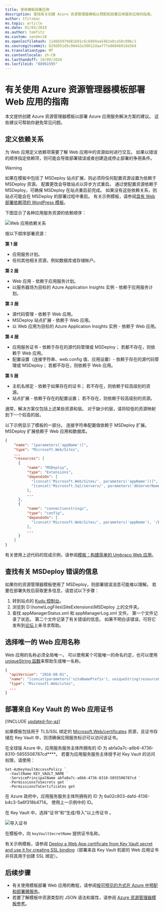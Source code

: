 ```yaml
---
title: 使用模板部署应用
description: 查找有关创建 Azure 资源管理器模板以预配和部署应用服务应用的指南。
author: tfitzmac
ms.topic: article
ms.date: 01/03/2019
ms.author: tomfitz
ms.custom: seodec18
ms.openlocfilehash: 1146b5979d81b91c6c6894aa54b2e0ca50c896c1
ms.sourcegitcommit: 829d951d5c90442a38012daaf77e86046018e5b9
ms.translationtype: MT
ms.contentlocale: zh-CN
ms.lasthandoff: 10/09/2020
ms.locfileid: "88961595"
---
```

# <a name="guidance-on-deploying-web-apps-by-using-azure-resource-manager-templates"></a>有关使用 Azure 资源管理器模板部署 Web 应用的指南

本文提供创建 Azure 资源管理器模板以部署 Azure 应用服务解决方案的建议。 这些建议可帮助你避免常见问题。

## <a name="define-dependencies"></a>定义依赖关系

为 Web 应用定义依赖项需要了解 Web 应用中的资源如何进行交互。 如果以错误的顺序指定依赖项，则可能会导致部署错误或者创建造成停止部署的争用条件。

> [!WARNING]
> 如果在模板中包括了 MSDeploy 站点扩展，则必须将任何配置资源设置为依赖于 MSDeploy 资源。 配置更改会导致站点以异步方式重启。 通过使配置资源依赖于 MSDeploy，可确保 MSDeploy 在站点重启前完成。 如果没有这些依赖关系，则站点可能会在 MSDeploy 的部署过程中重启。 有关示例模板，请参阅[具有 Web 部署依赖项的 WordPress 模板](https://github.com/davidebbo/AzureWebsitesSamples/blob/master/ARMTemplates/WordpressTemplateWebDeployDependency.json)。

下图显示了各种应用服务资源的依赖顺序：

![Web 应用依赖关系](media/web-sites-rm-template-guidance/web-dependencies.png)

按以下顺序部署资源：

**第 1 层**
* 应用服务计划。
* 任何其他相关资源，例如数据库或存储帐户。

**第 2 层**
* Web 应用 - 依赖于应用服务计划。
* 以服务器场为目标的 Azure Application Insights 实例 - 依赖于应用服务计划。

**第 3 层**
* 源代码管理 - 依赖于 Web 应用。
* MSDeploy 站点扩展 - 依赖于 Web 应用。
* 以 Web 应用为目标的 Azure Application Insights 实例 - 依赖于 Web 应用。

**第 4 层**
* 应用服务证书 - 依赖于存在的源代码管理或 MSDeploy； 若都不存在，则依赖于 Web 应用。
* 配置设置（连接字符串、web.config 值、应用设置）- 依赖于存在的源代码管理或 MSDeploy； 若都不存在，则依赖于 Web 应用。

**第 5 层**
* 主机名绑定 - 依赖于如果存在的证书； 若不存在，则依赖于较高级别的资源。
* 站点扩展 - 依赖于存在的配置设置； 若不存在，则依赖于较高级别的资源。

通常，解决方案仅包括上述某些资源和层。 对于缺少的层，请将较低的资源映射到下一个较高的层。

以下示例显示了模板的一部分。 连接字符串配置值依赖于 MSDeploy 扩展。 MSDeploy 扩展依赖于 Web 应用和数据库。 

```json
{
    "name": "[parameters('appName')]",
    "type": "Microsoft.Web/Sites",
    ...
    "resources": [
      {
          "name": "MSDeploy",
          "type": "Extensions",
          "dependsOn": [
            "[concat('Microsoft.Web/Sites/', parameters('appName'))]",
            "[concat('Microsoft.Sql/servers/', parameters('dbServerName'), '/databases/', parameters('dbName'))]",
          ],
          ...
      },
      {
          "name": "connectionstrings",
          "type": "config",
          "dependsOn": [
            "[concat('Microsoft.Web/Sites/', parameters('appName'), '/Extensions/MSDeploy')]"
          ],
          ...
      }
    ]
}
```

有关使用上述代码的现成示例，请参阅[模板：构建简单的 Umbraco Web 应用](https://github.com/Azure/azure-quickstart-templates/tree/master/umbraco-webapp-simple)。

## <a name="find-information-about-msdeploy-errors"></a>查找有关 MSDeploy 错误的信息

如果你的资源管理器模板使用了 MSDeploy，则部署错误消息可能难以理解。 若要在部署失败后获取更多信息，请尝试以下步骤：

1. 转到站点的 [Kudu 控制台](https://github.com/projectkudu/kudu/wiki/Kudu-console)。
2. 浏览到 D:\home\LogFiles\SiteExtensions\MSDeploy 上的文件夹。
3. 查找 appManagerStatus.xml 和 appManagerLog.xml 文件。 第一个文件记录了状态。 第二个文件记录了有关错误的信息。 如果不明白该错误，可将它发布到[论坛](/answers/topics/azure-webapps.html)上来寻求帮助。

## <a name="choose-a-unique-web-app-name"></a>选择唯一的 Web 应用名称

Web 应用的名称必须全局唯一。 可以使用某个可能唯一的命名约定，也可以使用 [uniqueString 函数](../azure-resource-manager/templates/template-functions-string.md#uniquestring)来帮助生成唯一名称。

```json
{
  "apiVersion": "2016-08-01",
  "name": "[concat(parameters('siteNamePrefix'), uniqueString(resourceGroup().id))]",
  "type": "Microsoft.Web/sites",
  ...
}
```

## <a name="deploy-web-app-certificate-from-key-vault"></a>部署来自 Key Vault 的 Web 应用证书

[!INCLUDE [updated-for-az](../../includes/updated-for-az.md)]

如果模板包括用于 TLS/SSL 绑定的 [Microsoft.Web/certificates](/azure/templates/microsoft.web/certificates) 资源，且证书存储在 Key Vault 中，则须确保应用服务标识可以访问该证书。

在全球版 Azure 中，应用服务服务主体所拥有的 ID 为 abfa0a7c-a6b6-4736-8310-5855508787cd****。 若要为应用服务服务主体授予对 Key Vault 的访问权限，请使用：

```azurepowershell-interactive
Set-AzKeyVaultAccessPolicy `
  -VaultName KEY_VAULT_NAME `
  -ServicePrincipalName abfa0a7c-a6b6-4736-8310-5855508787cd `
  -PermissionsToSecrets get `
  -PermissionsToCertificates get
```

在 Azure 政府中，应用服务服务主体所拥有的 ID 为 6a02c803-dafd-4136-b4c3-5a6f318b4714。 使用上一示例中的 ID。

在 Key Vault 中，选择“证书”和“生成/导入”以上传证书 。

![导入证书](media/web-sites-rm-template-guidance/import-certificate.png)

在模板中，向 `keyVaultSecretName` 提供证书名称。

有关示例模板，请参阅 [Deploy a Web App certificate from Key Vault secret and use it for creating SSL binding](https://github.com/Azure/azure-quickstart-templates/tree/master/201-web-app-certificate-from-key-vault)（部署来自 Key Vault 机密的 Web 应用证书并将其用于创建 SSL 绑定）。

## <a name="next-steps"></a>后续步骤

* 有关使用模板部署 Web 应用的教程，请参阅[按可预见的方式在 Azure 中预配和部署微服务](deploy-complex-application-predictably.md)。
* 若要了解模板中资源类型的 JSON 语法和属性，请参阅 [Azure 资源管理器模板参考](/azure/templates/)。